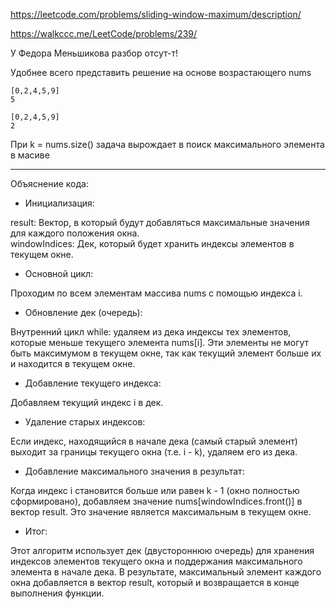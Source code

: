 https://leetcode.com/problems/sliding-window-maximum/description/

https://walkccc.me/LeetCode/problems/239/

У Федора Меньшикова разбор отсут-т!

Удобнее всего представить решение на основе возрастающего nums

    [0,2,4,5,9]
    5

    [0,2,4,5,9]
    2

При k = nums.size() задача вырождает в поиск максимального элемента в масиве
    
____

Объяснение кода:
* Инициализация:

result: Вектор, в который будут добавляться максимальные значения для каждого положения окна.  
windowIndices: Дек, который будет хранить индексы элементов в текущем окне.


* Основной цикл:

Проходим по всем элементам массива nums с помощью индекса i.

* Обновление дек (очередь):

Внутренний цикл while: удаляем из дека индексы тех элементов, которые меньше текущего элемента nums[i]. Эти элементы не могут быть максимумом в текущем окне, так как текущий элемент больше их и находится в текущем окне.

* Добавление текущего индекса:

Добавляем текущий индекс i в дек.

* Удаление старых индексов:

Если индекс, находящийся в начале дека (самый старый элемент) выходит за границы текущего окна (т.е. i - k), удаляем его из дека.

* Добавление максимального значения в результат:

Когда индекс i становится больше или равен k - 1 (окно полностью сформировано), добавляем значение nums[windowIndices.front()] в вектор result. Это значение является максимальным в текущем окне.

* Итог:

Этот алгоритм использует дек (двустороннюю очередь) для хранения индексов элементов текущего окна и поддержания максимального элемента в начале дека. В результате, максимальный элемент каждого окна добавляется в вектор result, который и возвращается в конце выполнения функции.
